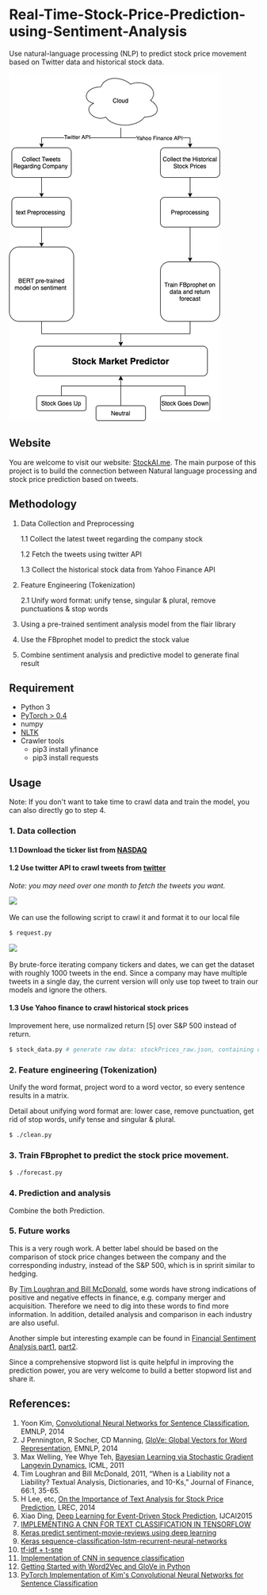 # Real-Time-Stock-Price-Prediction-using-Sentiment-Analysis
Use natural-language processing (NLP) to predict stock price movement based on Twitter data and historical stock data.

![System Diagram](./src/sys.png) 
## Website

You are welcome to visit our website: [StockAI.me](http://stockAI.me/). The main purpose of this project is to build the connection between Natural language processing and stock price prediction based on tweets. 

## Methodology

1. Data Collection and Preprocessing

    1.1 Collect the latest tweet regarding the company stock

    1.2 Fetch the tweets using twitter API
    
    1.3 Collect the historical stock data from Yahoo Finance API

2. Feature Engineering (Tokenization)
  
    2.1 Unify word format: unify tense, singular & plural, remove punctuations & stop words
  
3. Using a pre-trained sentiment analysis model from the flair library
4. Use the FBprophet model to predict the stock value
5. Combine sentiment analysis and predictive model to generate final result

## Requirement
* Python 3
* [PyTorch > 0.4](https://pytorch.org/)
* numpy
* [NLTK](https://www.nltk.org/install.html)
* Crawler tools
  - pip3 install yfinance
  - pip3 install requests

## Usage

Note: If you don't want to take time to crawl data and train the model, you can also directly go to step 4.

### 1. Data collection


#### 1.1 Download the ticker list from [NASDAQ](http://www.nasdaq.com/screening/companies-by-industry.aspx)

#### 1.2 Use twitter API to crawl tweets from [twitter]()

*Note: you may need over one month to fetch the tweets you want.*

![](./imgs/baidu.PNG)

We can use the following script to crawl it and format it to our local file

```bash
$ request.py 
```

![](./imgs/111.png)

By brute-force iterating company tickers and dates, we can get the dataset with roughly 1000 tweets in the end. Since a company may have multiple tweets in a single day, the current version will only use top tweet to train our models and ignore the others.

#### 1.3 Use Yahoo finance to crawl historical stock prices
 
Improvement here, use normalized return [5] over S&P 500 instead of return.

```bash
$ stock_data.py # generate raw data: stockPrices_raw.json, containing open, close, ..., adjClose
```

### 2. Feature engineering (Tokenization)

Unify the word format, project word to a word vector, so every sentence results in a matrix.

Detail about unifying word format are: lower case, remove punctuation, get rid of stop words, unify tense and singular & plural.

```bash
$ ./clean.py
```

### 3. Train FBprophet to predict the stock price movement. 
```bash
$ ./forecast.py
```

### 4. Prediction and analysis

Combine the both Prediction. 



### 5. Future works

This is a very rough work. A better label should be based on the comparison of stock price changes between the company and the corresponding industry, instead of the S&P 500, which is in spririt similar to hedging.

By [Tim Loughran and Bill McDonald](https://papers.ssrn.com/sol3/papers.cfm?abstract_id=1331573), some words have strong indications of positive and negative effects in finance, e.g. company merger and acquisition. Therefore we need to dig into these words to find more information. In addition, detailed analysis and comparison in each industry are also useful.

Another simple but interesting example can be found in [Financial Sentiment Analysis part1](http://francescopochetti.com/scrapying-around-web/), [part2](http://francescopochetti.com/financial-blogs-sentiment-analysis-part-crawling-web/). 

Since a comprehensive stopword list is quite helpful in improving the prediction power, you are very welcome to build a better stopword list and share it.


## References:

1. Yoon Kim, [Convolutional Neural Networks for Sentence Classification](http://www.aclweb.org/anthology/D14-1181), EMNLP, 2014
2. J Pennington, R Socher, CD Manning, [GloVe: Global Vectors for Word Representation](http://www-nlp.stanford.edu/pubs/glove.pdf), EMNLP, 2014
3. Max Welling, Yee Whye Teh, [Bayesian Learning via Stochastic Gradient Langevin Dynamics](https://pdfs.semanticscholar.org/aeed/631d6a84100b5e9a021ec1914095c66de415.pdf), ICML, 2011
4. Tim Loughran and Bill McDonald, 2011, “When is a Liability not a Liability?  Textual Analysis, Dictionaries, and 10-Ks,” Journal of Finance, 66:1, 35-65.
5. H Lee, etc, [On the Importance of Text Analysis for Stock Price Prediction](http://nlp.stanford.edu/pubs/lrec2014-stock.pdf), LREC, 2014
6. Xiao Ding, [Deep Learning for Event-Driven Stock Prediction](http://ijcai.org/Proceedings/15/Papers/329.pdf), IJCAI2015
7. [IMPLEMENTING A CNN FOR TEXT CLASSIFICATION IN TENSORFLOW](http://www.wildml.com/2015/12/implementing-a-cnn-for-text-classification-in-tensorflow/)
8. [Keras predict sentiment-movie-reviews using deep learning](http://machinelearningmastery.com/predict-sentiment-movie-reviews-using-deep-learning/)
9. [Keras sequence-classification-lstm-recurrent-neural-networks](http://machinelearningmastery.com/sequence-classification-lstm-recurrent-neural-networks-python-keras/)
10. [tf-idf + t-sne](https://github.com/lazyprogrammer/machine_learning_examples/blob/master/nlp_class2/tfidf_tsne.py)
11. [Implementation of CNN in sequence classification](https://github.com/dennybritz/cnn-text-classification-tf)
12. [Getting Started with Word2Vec and GloVe in Python](http://textminingonline.com/getting-started-with-word2vec-and-glove-in-python)
13. [PyTorch Implementation of Kim's Convolutional Neural Networks for Sentence Classification](https://github.com/Shawn1993/cnn-text-classification-pytorch)
